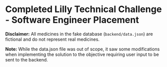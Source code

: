 # Completed Lilly Technical Challenge - Software Engineer Placement

**Disclaimer:** All medicines in the fake database (`backend/data.json`) are fictional and do not represent real medicines.

**Note:** While the data.json file was out of scope, it saw some modifications when implementing the solution to the objective requiring user input to be sent to the backend.
